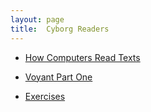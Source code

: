 ```yaml
---
layout: page
title:  Cyborg Readers
---
```

* [How Computers Read Texts](/book//cyborg-readers/computer-reading)

* [Voyant Part One](/book//cyborg-readers/voyant-part-one)

* [Exercises](/book//cyborg-readers/exercises)